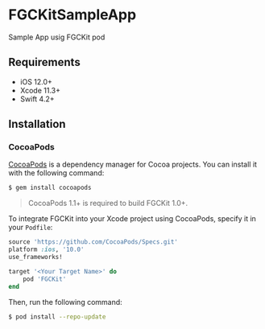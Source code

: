 # FGCKitSampleApp
Sample App usig FGCKit pod


## Requirements

- iOS 12.0+
- Xcode 11.3+
- Swift 4.2+

## Installation

### CocoaPods

[CocoaPods](http://cocoapods.org) is a dependency manager for Cocoa projects. You can install it with the following command:

```bash
$ gem install cocoapods
```

> CocoaPods 1.1+ is required to build FGCKit 1.0+.

To integrate FGCKit into your Xcode project using CocoaPods, specify it in your `Podfile`:

```ruby
source 'https://github.com/CocoaPods/Specs.git'
platform :ios, '10.0'
use_frameworks!

target '<Your Target Name>' do
    pod 'FGCKit'
end
```

Then, run the following command:

```bash
$ pod install --repo-update
```
